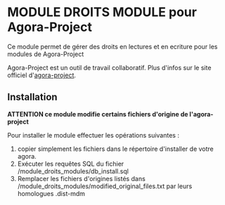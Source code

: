 MODULE DROITS MODULE pour Agora-Project
=======================================

Ce module permet de gérer des droits en lectures et en ecriture pour les modules de Agora-Project

Agora-Project est un outil de travail collaboratif. Plus d'infos sur le site officiel d'[agora-project](http://www.agora-project.net/).

Installation
------------

**ATTENTION ce module modifie certains fichiers d'origine de l'agora-project**

Pour installer le module effectuer les opérations suivantes :
  1. copier simplement les fichiers dans le répertoire d'installer de votre agora.
  2. Exécuter les requêtes SQL du fichier /module_droits_modules/db_install.sql
  3. Remplacer les fichiers d'origines listés dans /module_droits_modules/modified_original_files.txt par leurs homologues .dist-mdm
